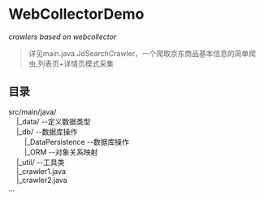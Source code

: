 # WebCollectorDemo



_crawlers based on webcollector_

> 详见main.java.JdSearchCrawler，一个爬取京东商品基本信息的简单爬虫,列表页+详情页模式采集  


## 目录  
src/main/java/  
&nbsp;&nbsp;&nbsp;&nbsp;|_data/  --定义数据类型  
&nbsp;&nbsp;&nbsp;&nbsp;|_db/  --数据库操作  
&nbsp;&nbsp;&nbsp;&nbsp;&nbsp;&nbsp;&nbsp;&nbsp;|_DataPersistence  --数据库操作  
&nbsp;&nbsp;&nbsp;&nbsp;&nbsp;&nbsp;&nbsp;&nbsp;|_ORM  --对象关系映射  
&nbsp;&nbsp;&nbsp;&nbsp;|_util/ --工具类  
&nbsp;&nbsp;&nbsp;&nbsp;|_crawler1.java  
&nbsp;&nbsp;&nbsp;&nbsp;|_crawler2.java  
...